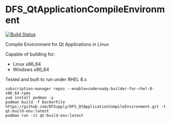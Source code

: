 # DFS_QtApplicationCompileEnvironment
[![Build Status](https://dev.azure.com/dfsupplyinc/Azure%20Pipelines%20GitHub/_apis/build/status/DFSupply.DFS_QtApplicationCompileEnvironment?branchName=main)](https://dev.azure.com/dfsupplyinc/Azure%20Pipelines%20GitHub/_build/latest?definitionId=1&branchName=main)

Compile Environment for Qt Applications in Linux

Capable of building for:
 - Linux x86_64
 - Windows x86_64

Tested and built to run under RHEL 8.x

```
subscription-manager repos --enable=codeready-builder-for-rhel-8-x86_64-rpms
yum install podman -y
podman build -f DockerFile https://github.com/DFSupply/DFS_QtApplicationCompileEnvironment.git -t qt-build-env:latest
podman run -it qt-build-env:latest
```